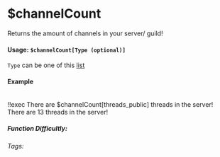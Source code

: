 # $channelCount
Returns the amount of channels in your server/ guild!

#### Usage: `$channelCount[Type (optional)]`

`Type` can be one of this [list](../CodeReferences/ref.channel_types.md)

#### Example

<br/>
<discord-messages>
	<discord-message :bot="false" role-color="#ffcc9a" author="Member">
		!!exec There are $channelCount[threads_public] threads in the server!
	</discord-message>
	<discord-message :bot="true" role-color="#0099ff" author="Custom Command" avatar="https://media.discordapp.net/avatars/725721249652670555/781224f90c3b841ba5b40678e032f74a.webp">
		There are 13 threads in the server!
	</discord-message>
</discord-messages>

##### Function Difficultly: <Badge type="tip" text="Easy" vertical="middle" /> 
###### Tags: <Badge type="tip" text="channel" vertical="middle" /> <Badge type="tip" text="count" vertical="middle" /> <Badge type="tip" text="amount of channels" vertical="middle" /> <Badge type="tip" text="return number" vertical="middle" />